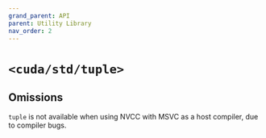 ```yaml
---
grand_parent: API
parent: Utility Library
nav_order: 2
---
```


# `<cuda/std/tuple>`

## Omissions

`tuple` is not available when using NVCC with MSVC as a host compiler, due to
  compiler bugs.

